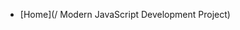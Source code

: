 <!-- docs/_sidebar.md -->
<!-- markdownlint-disable MD041 -->

- [Home](/ Modern JavaScript Development Project)
